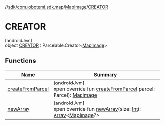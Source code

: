 //[sdk](../../../../index.md)/[com.robotemi.sdk.map](../../index.md)/[MapImage](../index.md)/[CREATOR](index.md)

# CREATOR

[androidJvm]\
object [CREATOR](index.md) : Parcelable.Creator&lt;[MapImage](../index.md)&gt;

## Functions

| Name | Summary |
|---|---|
| [createFromParcel](create-from-parcel.md) | [androidJvm]<br>open override fun [createFromParcel](create-from-parcel.md)(parcel: Parcel): [MapImage](../index.md) |
| [newArray](new-array.md) | [androidJvm]<br>open override fun [newArray](new-array.md)(size: [Int](https://kotlinlang.org/api/latest/jvm/stdlib/kotlin/-int/index.html)): [Array](https://kotlinlang.org/api/latest/jvm/stdlib/kotlin/-array/index.html)&lt;[MapImage](../index.md)?&gt; |
